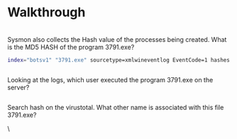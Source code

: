 # Walkthrough

\
Sysmon also collects the Hash value of the processes being created. What is the MD5 HASH of the program 3791.exe?&#x20;

```bash
index="botsv1" "3791.exe" sourcetype=xmlwineventlog EventCode=1 hashes
```

&#x20;

<figure><img src="https://camo.githubusercontent.com/791e3844449959e9652dda238a82d9fc94843134a5f39b762e04955bbfe74373/68747470733a2f2f692e696d6775722e636f6d2f6e4d5a4d4847412e706e67" alt=""><figcaption></figcaption></figure>

Looking at the logs, which user executed the program 3791.exe on the server?

&#x20;

<figure><img src="https://camo.githubusercontent.com/4d1c17a200f3b5c902f187eb7696daa0999f58dd39ac70fdb5047daf394d7523/68747470733a2f2f692e696d6775722e636f6d2f63516c68696b312e706e67" alt=""><figcaption></figcaption></figure>



Search hash on the virustotal. What other name is associated with this file 3791.exe?

\


<figure><img src="https://camo.githubusercontent.com/be6eccd2813359a52efe8d384b501eeff834cb5170a229f866a8a9949945c16d/68747470733a2f2f692e696d6775722e636f6d2f6d53486f654c582e706e67" alt=""><figcaption></figcaption></figure>
